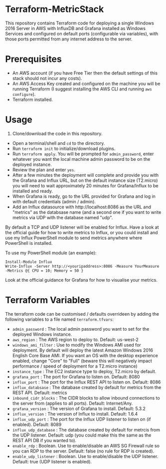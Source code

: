 # Terraform-MetricStack

This repository contains Terraform code for deploying a single Windows 2016 Server in AWS with InfluxDB and Grafana installed as Windows Services and configured on default ports (configurable via variables), with those ports permitted from any internet address to the server.

# Prerequisites

- An AWS account (if you have Free Tier then the default settings of this stack should not incur any costs).
- An AWS Access Key created and configured on the machine you will be running Terraform (I suggest installing the AWS CLI and running `aws configure`).
- Terraform installed.

# Usage

1. Clone/download the code in this repository.
- Open a terminal/shell and `cd` to the directory.
- Run `terraform init` to initialize/download plugins.
- Run `terraform apply`. You will be prompted for `admin_password`, enter whatever you want the local machine admin password to be on the deployed instance.
- Review the plan and enter `yes`.
- After a few minutes the deployment will complete and provide you with the Grafana and Influx URL, but on the default instance size (T2.micro) you will need to wait approximately 20 minutes for Grafana/Influx to be installed and ready.
- When Grafana is ready, go to the URL provided for Grafana and log in with default credentials (admin / admin).
- Add an Influx datasource with http://localhost:8086 as the URL and "metrics" as the databsase name (and a second one if you want to write metrics via UDP with the database named "udp".

By default a TCP and UDP listener will be enabled for Influx. Have a look at the official guide for how to write metrics to Influx, or you could install and use my Influx PowerShell module to send metrics anywhere where PowerShell is installed.

To use my PowerShell module (an example):

```
Install-Module Influx
Write-Influx -Server http://<youripaddress>:8086 -Measure YourMeasure -Metrics @{ CPU = 10; Memory = 50 }
```

Look at the official guidance for Grafana for how to visualise your metrics.

# Terraform Variables

The terraform code can be customised / defaults overrideen by adding the following variables to a file named `terraform.tfvars`:

- `admin_password` : The local admin password you want to set for the deployed Windows instance.
- `aws_region` : The AWS region to deploy to. Default: us-west-2
- `windows_ami_filter` : Use to modify the Windows AMI used for deployment. By default will deploy the latest Amazon Windows 2016 English Core Base AMI. If you want an OS with the desktop experience enabled, change "Core" to "Full" (beware this will negatively impact performance / speed of deployment for a T2.micro instance)
- `instance_type` : The EC2 instance type to deploy, T2.micro by default.
- `grafana_port` : The port for Grafana to listen on. Default: 8080
- `influx_port` : The port for the Influx REST API to listen on. Default: 8086
- `influx_databsase` : The database created by default for metrics from the REST API. Default: metrics
- `inbound_cidr_blocks` : The CIDR blocks to allow inbound connections to the server from (applies to all ports). Default: Internet/Any.
- `grafana_version` : The version of Grafana to install. Default: 5.3.2
- `influx_version` : The version of Influx to install. Default: 1.6.4
- `influx_udp_port` : The port for the Influx UDP listener to listen on (if enabled). Default: 8089
- `influx_udp_database` : The database created by default for metrcis from the UDP listener. Default: udp (you could make this the same as the REST API DB if you wanted to).
- `enable_rdp` : Boolean. Use to enable/disable an AWS SG Firewall rule so you can RDP to the server. Default: false (no rule for RDP is created).
- `enable_udp_listener` : Boolean. Use to enable/disable the UDP listener. Default: true (UDP listener is enabled).
